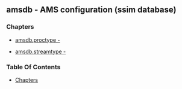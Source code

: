 ## amsdb - AMS configuration (ssim database)


### Chapters
<a href="#chapters"></a>

* [amsdb.proctype -](/txt/ssimdb/amsdb/proctype.md)

* [amsdb.streamtype -](/txt/ssimdb/amsdb/streamtype.md)

### Table Of Contents
<a href="#table-of-contents"></a>
* [Chapters](#chapters)

